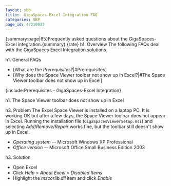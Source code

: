 ```yaml
---
layout: sbp
title:  GigaSpaces-Excel Integration FAQ
categories: SBP
page_id: 47219033
---
```


{summary:page|65}Frequently asked questions about the GigaSpaces-Excel integration.{summary}
{rate}
h1. Overview
The following FAQs deal with the GigaSpaces Excel Integration solutions.

h1. General FAQs

- [What are the *Prerequisites*?|#Prerequisites]
- [Why does the Space Viewer toolbar not show up in Excel?|#The Space Viewer toolbar does not show up in Excel]

{include:Prerequisites - GigaSpaces-Excel Integration}

h1. The Space Viewer toolbar does not show up in Excel

h3. Problem
The Excel Space Viewer is installed on a laptop PC. It is working OK but after a few days, the Space Viewer toolbar does not appear in Excel.
Running the installation file (`GigaSpacesViewerSetup.msi`) and selecting *Add*/*Remove*/*Repair* works fine, but the toolbar still doesn't show up in Excel.
- *Operating system* -- Microsoft Windows XP Professional
- *Office version* -- Microsoft Office Small Business Edition 2003

h3. Solution

- Open Excel
- Click *Help* > *About Excel* > *Disabled Items*
- Highlight the *mscorlib.dll* item and click *Enable*
